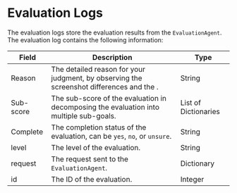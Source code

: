# Evaluation Logs

The evaluation logs store the evaluation results from the `EvaluationAgent`. The evaluation log contains the following information:

| Field | Description | Type |
| --- | --- | --- |
| Reason | The detailed reason for your judgment, by observing the screenshot differences and the <Execution Trajectory>. | String |
| Sub-score | The sub-score of the evaluation in decomposing the evaluation into multiple sub-goals. | List of Dictionaries |
| Complete | The completion status of the evaluation, can be `yes`, `no`, or `unsure`. | String |
| level | The level of the evaluation. | String |
| request | The request sent to the `EvaluationAgent`. | Dictionary |
| id | The ID of the evaluation. | Integer |


